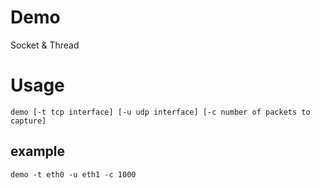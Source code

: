 # Demo
Socket &amp; Thread
# Usage
```demo [-t tcp interface] [-u udp interface] [-c number of packets to capture]```
## example
```demo -t eth0 -u eth1 -c 1000```


